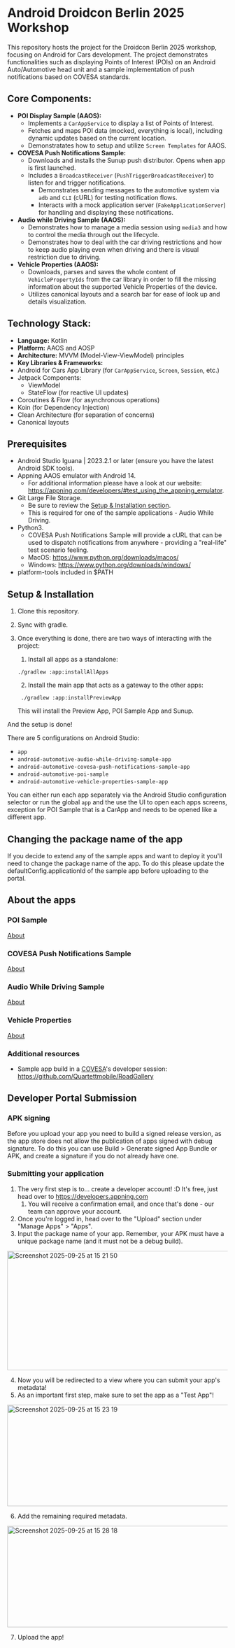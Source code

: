 # Android Droidcon Berlin 2025 Workshop
This repository hosts the project for the Droidcon Berlin 2025 workshop, focusing on
Android for Cars development. The project demonstrates functionalities such as displaying Points of
Interest (POIs) on an Android Auto/Automotive head unit and a sample implementation of push
notifications based on COVESA standards.

## Core Components:

* **POI Display Sample (AAOS):**
    * Implements a `CarAppService` to display a list of Points of Interest.
    * Fetches and maps POI data (mocked, everything is local), including dynamic updates based on
      the current location.
    * Demonstratates how to setup and utilize `Screen Templates` for AAOS.
* **COVESA Push Notifications Sample:**
    * Downloads and installs the Sunup push distributor. Opens when app is first launched.
  * Includes a `BroadcastReceiver` (`PushTriggerBroadcastReceiver`) to listen for and trigger
      notifications.
    * Demonstrates sending messages to the automotive system via `adb` and `CLI` (cURL) for testing
      notification flows.
    * Interacts with a mock application server (`FakeApplicationServer`) for handling and displaying
      these notifications.
* **Audio while Driving Sample (AAOS):**
    * Demonstrates how to manage a media session using `media3` and how to control the media through
      out the lifecycle.
  * Demonstrates how to deal with the car driving restrictions and how to keep audio playing even
      when driving and there is visual restriction due to driving.
* **Vehicle Properties (AAOS):**
    * Downloads, parses and saves the whole content of `VehiclePropertyIds` from the car library in
      order to fill the missing information about the supported Vehicle Properties of the device.
    * Utilizes canonical layouts and a search bar for ease of look up and details visualization.

## Technology Stack:

* **Language:** Kotlin
* **Platform:** AAOS and AOSP
* **Architecture:** MVVM (Model-View-ViewModel) principles
* **Key Libraries & Frameworks:**
* Android for Cars App Library (for `CarAppService`, `Screen`, `Session`, etc.)
* Jetpack Components:
    * ViewModel
    * StateFlow (for reactive UI updates)
* Coroutines & Flow (for asynchronous operations)
* Koin (for Dependency Injection)
* Clean Architecture (for separation of concerns)
* Canonical layouts

## Prerequisites

* Android Studio Iguana | 2023.2.1 or later (ensure you have the latest Android SDK tools).
* Appning AAOS emulator with Android 14.
   * For additional information please have a look at our website: https://appning.com/developers/#test_using_the_appning_emulator.
* Git Large File Storage.
   * Be sure to review the [Setup & Installation section](#setup--installation).
   * This is required for one of the sample applications - Audio While Driving.
* Python3.
   * COVESA Push Notifications Sample will provide a cURL that can be used to dispatch notifications from anywhere - providing a "real-life" test scenario feeling.
   * MacOS: https://www.python.org/downloads/macos/
   * Windows: https://www.python.org/downloads/windows/
* platform-tools included in $PATH


## Setup & Installation

1. Clone this repository.
2. Sync with gradle.

3. Once everything is done, there are two ways of interacting with the project:
    1. Install all apps as a standalone:
    ```shell
    ./gradlew :app:installAllApps
    ```

    2. Install the main app that acts as a gateway to the other apps:
    ```shell
     ./gradlew :app:installPreviewApp
    ```
   This will install the Preview App, POI Sample App and Sunup.

And the setup is done!

There are 5 configurations on Android Studio:

* `app`
* `android-automotive-audio-while-driving-sample-app`
* `android-automotive-covesa-push-notifications-sample-app`
* `android-automotive-poi-sample`
* `android-automotive-vehicle-properties-sample-app`

You can either run each app separately via the Android Studio configuration selector or run the
global `app` and the use the UI to open each apps screens, exception for POI Sample that is a CarApp
and needs to be opened like a different app.

## Changing the package name of the app

If you decide to extend any of the sample apps and want to deploy it you'll need to change the package 
name of the app. To do this please update the defaultConfig.applicationId of the sample app before uploading
to the portal.

## About the apps

### POI Sample
[About](android-automotive-poi-sample/README.md)

### COVESA Push Notifications Sample
[About](android-automotive-covesa-push-notifications-sample/README.md)

### Audio While Driving Sample
[About](android-automotive-audio-while-driving-sample/README.md)

### Vehicle Properties
[About](android-automotive-vehicle-properties-sample/README.md)


### Additional resources
* Sample app build in a [COVESA](https://covesa.global/)'s developer session: https://github.com/Quartettmobile/RoadGallery


## Developer Portal Submission

### APK signing

Before you upload your app you need to build a signed release version, as the app store does not allow
the publication of apps signed with debug signature. To do this you can use 
Build > Generate signed App Bundle or APK, and create a signature if you do not already have one. 


### Submitting your application

1. The very first step is to... create a developer account! :D It's free, just head over to https://developers.appning.com
   1. You will receive a confirmation email, and once that's done - our team can approve your account.
2. Once you're logged in, head over to the "Upload" section under "Manage Apps" > "Apps".
3. Input the package name of your app. Remember, your APK must have a unique package name (and it must not be a debug build).
<img width="1242" height="273" alt="Screenshot 2025-09-25 at 15 21 50" src="https://github.com/user-attachments/assets/26c32852-04c0-40fa-adac-e0f81049bb7e" />

4. Now you will be redirected to a view where you can submit your app's metadata!
5. As an important first step, make sure to set the app as a "Test App"!
<img width="1242" height="232" alt="Screenshot 2025-09-25 at 15 23 19" src="https://github.com/user-attachments/assets/acbc11cd-8286-4512-a899-caac86f8bc22" />

6. Add the remaining required metadata.

<img width="1242" height="232" alt="Screenshot 2025-09-25 at 15 28 18" src="https://github.com/user-attachments/assets/b8c078e3-de6d-4344-a54c-708f1af3e409" />

7. Upload the app!

